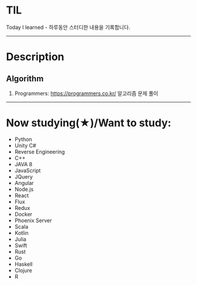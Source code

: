 # TIL
Today I learned - 하루동안 스터디한 내용을 기록합니다.
****

# Description
## Algorithm
1. Programmers: https://programmers.co.kr/ 알고리즘 문제 풀이
****
# Now studying(★)/Want to study:
* Python
* Unity C#
* Reverse Engineering
* C++
* JAVA 8
* JavaScript
* JQuery
* Angular
* Node.js
* React
* Flux
* Redux
* Docker
* Phoenix Server
* Scala
* Kotlin
* Julia
* Swift
* Rust
* Go
* Haskell
* Clojure
* R
